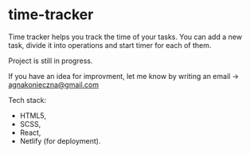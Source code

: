 # time-tracker

Time tracker helps you track the time of your tasks. You can add a new task, divide it into operations and start timer for each of them. 

Project is still in progress. 

If you have an idea for improvment, let me know by writing an email -> agnakonieczna@gmail.com

Tech stack: 
- HTML5,
- SCSS,
- React,
- Netlify (for deployment).

